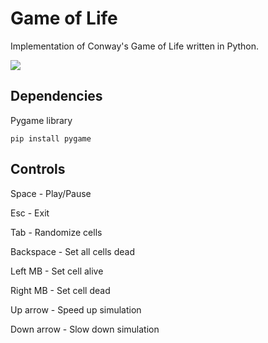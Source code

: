 # Game of Life

Implementation of Conway's Game of Life written in Python.

<img src="https://drive.google.com/uc?id=1xn9x4dkWS1aRHmvVTBrDGSRdd9-C0M2q"/>

## Dependencies
Pygame library

```
pip install pygame
```

## Controls
Space - Play/Pause

Esc - Exit

Tab - Randomize cells

Backspace - Set all cells dead

Left MB - Set cell alive

Right MB - Set cell dead

Up arrow - Speed up simulation

Down arrow - Slow down simulation
